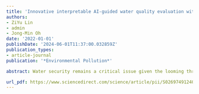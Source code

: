 ```yaml
---
title: 'Innovative interpretable AI-guided water quality evaluation with risk adversarial analysis in river streams considering spatial-temporal effects'
authors:
- ZiYu Lin
- admin
- Jong-Min Oh
date: '2022-01-01'
publishDate: '2024-06-01T11:37:00.032859Z'
publication_types:
- article-journal
publication: '*Environmental Pollution*'

abstract: Water security remains a critical issue given the looming threats of industrial pollution, necessitating comprehensive assessments of water quality to address seasonal fluctuations and influential factors while formulating effective strategies for decision makers. This study introduces a novel approach for evaluating water quality within a complex riverine zone in South Korea, Han River that encompasses five river streams situated at each junction of North and South streams (including Gyeongan Stream) that ultimately leading towards Paldang Lake. By utilizing the monthly water characteristic data from the year 2013–2022 across 14 different locations, the significant seasonal trends and potential influences on water quality are identified. The water quality here is calculated with the proposed method of sub-index water quality index (s-WQI). A combinatorial prediction approach of s-WQI for each location is conducted through a collective of data preprocessing approaches including Hampel filtering and feature selection in prior to the machine learning predictions. In return, light gradient boosting (LGB) is the most accurate predictor by outperforming other prediction algorithms, especially through LGB-Pearson and LGB-Spearman combinations for North and South stream intersections, and LGB-Pearson for Paldang Lake. To further evaluate the robustness of this evaluation and extending the results to a foreseeable scenario, a seasonal based Monte-Carlo Simulation with 10,000 attempts targeting the water characteristic distributions obtained from each location considered are carried out to identify the risk bounds within. The results are further interpreted with SHAP analysis on identifying the contributions of each water characteristics towards the water quality through local and global spectrum. This research yields practical implications, offering tailored strategies for water quality enhancement and early warning systems. The integration of AI-based prediction and feature selection underscores the transformative potential of computational techniques in advancing data-driven water quality assessments, shaping the future of environmental science research.

url_pdf: https://www.sciencedirect.com/science/article/pii/S0269749124007292 
---
```


